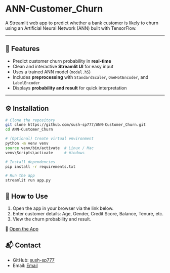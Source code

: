 # ANN-Customer_Churn
A Streamlit web app to predict whether a bank customer is likely to churn using an Artificial Neural Network (ANN) built with TensorFlow.

---

## 🚀 Features
- Predict customer churn probability in **real-time**
- Clean and interactive **Streamlit UI** for easy input
- Uses a trained ANN model (`model.h5`)
- Includes **preprocessing** with `StandardScaler`, `OneHotEncoder`, and `LabelEncoder`
- Displays **probability and result** for quick interpretation

---
## ⚙️ Installation

```bash
# Clone the repository
git clone https://github.com/sush-sp777/ANN-Customer_Churn.git
cd ANN-Customer_Churn

# (Optional) Create virtual environment
python -m venv venv
source venv/bin/activate  # Linux / Mac
venv\Scripts\activate     # Windows

# Install dependencies
pip install -r requirements.txt

# Run the app
streamlit run app.py
```

## 🧮 How to Use
1. Open the app in your browser via the link below.
2. Enter customer details: Age, Gender, Credit Score, Balance, Tenure, etc.
3. View the churn probability and result.

🔗 [Open the App](https://ann-customer-churn-qgfsqbztyjwy3ef3g7y6gq.streamlit.app/)

## 📬 Contact
- GitHub: [sush-sp777](https://github.com/sush-sp777)  
- Email: [Email](sushantsp433@gmail.com)

